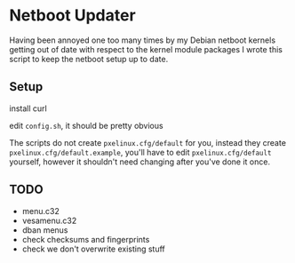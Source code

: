 
# Netboot Updater

Having been annoyed one too many times by my Debian netboot kernels getting out
of date with respect to the kernel module packages I wrote this script to keep
the netboot setup up to date.

## Setup

install curl

edit `config.sh`, it should be pretty obvious

The scripts do not create `pxelinux.cfg/default` for you, instead they create
`pxelinux.cfg/default.example`, you'll have to edit `pxelinux.cfg/default` yourself,
however it shouldn't need changing after you've done it once.

## TODO

* menu.c32
* vesamenu.c32
* dban menus
* check checksums and fingerprints
* check we don't overwrite existing stuff
